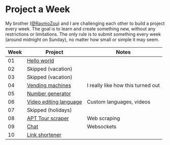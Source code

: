 # Project a Week

My brother ([@RaymoZou](https://github.com/RaymoZou)) and I are challenging each other to build a project every week. The goal is to learn and create something new, without any restrictions or limitations. The only rule is to submit something every week (around midnight on Sunday), no matter how small or simple it may seem.

| Week | Project | Notes |
| ---- | ------- | ----- |
| 01   | [Hello world](/01_hello-world/) | 
| 02   | Skipped (vacation) |
| 03   | Skipped (vacation) |
| 04   | [Vending machines](/04_vending_machines/) | I really like how this turned out |
| 05   | [Number generator](/05_numbers/) |
| 06   | [Video editing language](/06_video-editing-language/) | Custom languages, videos |
| 07   | Skipped (holidays) |
| 08   | [APT Tour scraper](/08_apt-tour-scraper/) | Web scraping |
| 09   | [Chat](/09_chat/) | Websockets |
| 10   | [Link shortener](/10_url-shortener/) |
